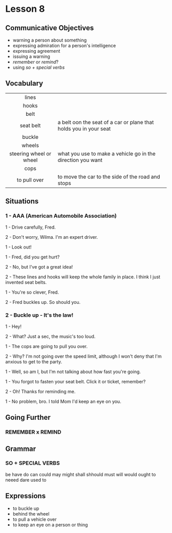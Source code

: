 # Lesson 8

## Communicative Objectives
- warning a person about something
- expressing admiration for a person's intelligence
- expressing agreement
- issuing a warning
- *remember* or *remind*?
- using *so + special verbs*



## Vocabulary
|||
|:---:|---|
| lines |  |
| hooks |  |
| belt |  |
| seat belt | a belt oon the seat of a car or plane that holds you in your seat |
|buckle|  |
| wheels |  |
| steering wheel or wheel | what you use to make a vehicle go in the direction you want |
| cops |  |
| to pull over | to move the car to the side of the road and stops |



## Situations
### 1 - AAA (American Automobile Association)
1 - Drive carefully, Fred.

2 - Don't worry, Wilma. I'm an expert driver.

1 - Look out!

1 - Fred, did you get hurt?

2 - No, but I've got a great idea!

2 - These lines and hooks will keep the whole family in place. I think I just invented seat belts.

1 - You're so clever, Fred.

2 - Fred buckles up. So should you.

### 2 - Buckle up - It's the law!
1 - Hey!

2 - What? Just a sec, the music's too loud.

1 - The cops are going to pull you over.

2 - Why? I'm not going over the speed limit, although I won't deny that I'm anxious to get to the party.

1 - Well, so am I, but I'm not talking about how fast you're going.


1 - You forgot to fasten your seat belt. Click it or ticket, remember?

2 - Oh! Thanks for reminding me.

1 - No problem, bro. I told Mom I'd keep an eye on you.


## Going Further
### REMEMBER x REMIND



## Grammar
### SO + SPECIAL VERBS
be
have
do
can
could
may
might
shall
shhould
must
will
would
ought to
neeed
dare
used to



## Expressions
- to buckle up
- behind the wheel
- to pull a vehicle over
- to keep an eye on a person or thing